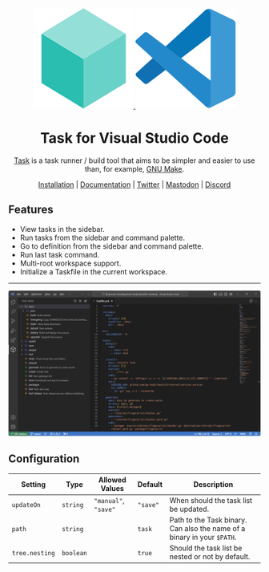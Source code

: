 <div align="center">
  <a href="https://taskfile.dev">
    <img src="./res/task.png" />
  </a>
  <a href="https://taskfile.dev">
    <img src="./res/vscode.png"/>
  </a>

  <h1>Task for Visual Studio Code</h1>

  <p>
    <a href="https://taskfile.dev">Task</a> is a task runner / build tool that aims to be simpler and easier to use than, for example, <a href="https://www.gnu.org/software/make/">GNU Make<a>.
  </p>

  <p>
    <a href="https://taskfile.dev/installation/">Installation</a> | <a href="https://taskfile.dev/usage/">Documentation</a> | <a href="https://twitter.com/taskfiledev">Twitter</a> | <a href="https://fosstodon.org/@task">Mastodon</a> | <a href="https://discord.gg/6TY36E39UK">Discord</a>
  </p>
</div>

## Features

- View tasks in the sidebar.
- Run tasks from the sidebar and command palette.
- Go to definition from the sidebar and command palette.
- Run last task command.
- Multi-root workspace support.
- Initialize a Taskfile in the current workspace.

---

![Task for Visual Studio Code Preview](./res/preview.png)

## Configuration

| Setting        | Type      | Allowed Values       | Default  | Description                                                             |
| -------------- | --------- | -------------------- | -------- | ----------------------------------------------------------------------- |
| `updateOn`     | `string`  | `"manual"`, `"save"` | `"save"` | When should the task list be updated.                                   |
| `path`         | `string`  |                      | `task`   | Path to the Task binary. Can also the name of a binary in your `$PATH`. |
| `tree.nesting` | `boolean` |                      | `true`   | Should the task list be nested or not by default.                       |
